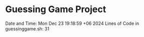 # Guessing Game Project
Date and Time: Mon Dec 23 19:18:59 +06 2024
Lines of Code in guessinggame.sh: 31
